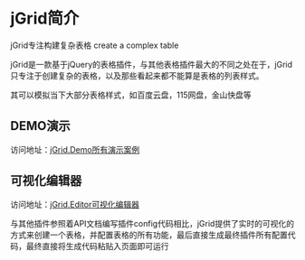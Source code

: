 # jGrid简介
jGrid专注构建复杂表格 create a complex table

jGrid是一款基于jQuery的表格插件，与其他表格插件最大的不同之处在于，jGrid只专注于创建复杂的表格，以及那些看起来都不能算是表格的列表样式。

其可以模拟当下大部分表格样式，如百度云盘，115网盘，金山快盘等


## DEMO演示
访问地址：<a href="http://xxcanghai.github.io/jGrid/demo/jch.jGrid.Demo.html" target="_blank">jGrid.Demo所有演示案例</a>

## 可视化编辑器
访问地址：<a href="http://xxcanghai.github.io/jGrid/demo/jch.jGrid.Editor.html" target="_blank">jGrid.Editor可视化编辑器</a>

与其他插件参照着API文档编写插件config代码相比，jGrid提供了实时的可视化的方式来创建一个表格，并配置表格的所有功能，最后直接生成最终插件所有配置代码，最终直接将生成代码粘贴入页面即可运行


